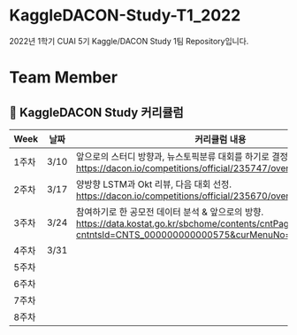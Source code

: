 # KaggleDACON-Study-T1_2022
2022년 1학기 CUAI 5기 Kaggle/DACON Study 1팀 Repository입니다.

# Team Member



##  🍎 KaggleDACON Study 커리큘럼

| Week | 날짜 | 커리큘럼 내용 |
| ------ | -- | ----------- |
| 1주차 | 3/10 | 앞으로의 스터디 방향과, 뉴스토픽분류 대회를 하기로 결정했습니다.  https://dacon.io/competitions/official/235747/overview/description |
| 2주차 | 3/17 | 양방향 LSTM과 Okt 리뷰, 다음 대회 선정.  https://dacon.io/competitions/official/235670/overview/description |
| 3주차 | 3/24 | 참여하기로 한 공모전 데이터 분석 & 앞으로의 방향. https://data.kostat.go.kr/sbchome/contents/cntPage.do?cntntsId=CNTS_000000000000575&curMenuNo=OPT_09_03_00_0
| 4주차 | 3/31 |  |
| 5주차 |  |  |
| 6주차 |  |  |
| 7주차 |  |  |
| 8주차 |  |  |

